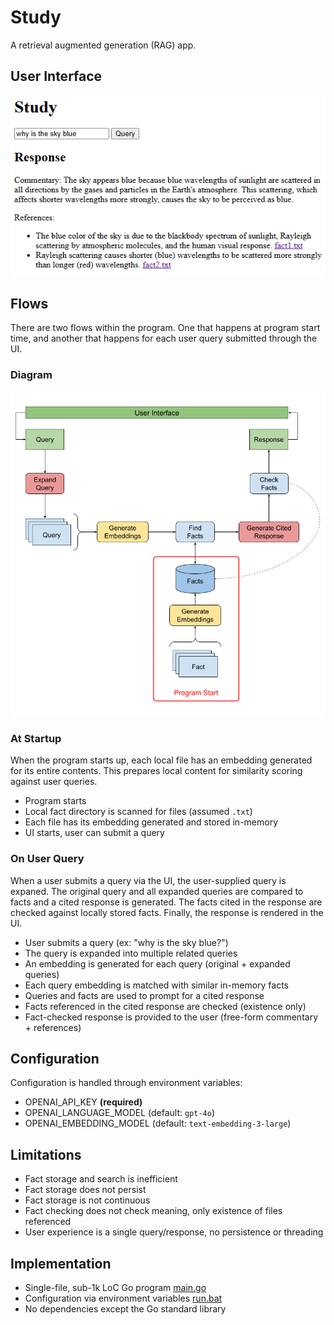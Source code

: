 # Study

A retrieval augmented generation (RAG) app.

## User Interface

![user interface for study](docs/ui.png)

## Flows
There are two flows within the program. One that happens at program start time,
and another that happens for each user query submitted through the UI.

### Diagram
![system diagram for study](docs/system.png)

### At Startup
When the program starts up, each local file has an embedding generated for its
entire contents. This prepares local content for similarity scoring against
user queries.

- Program starts
- Local fact directory is scanned for files (assumed `.txt`)
- Each file has its embedding generated and stored in-memory
- UI starts, user can submit a query

### On User Query
When a user submits a query via the UI, the user-supplied query is expaned. The
original query and all expanded queries are compared to facts and a cited
response is generated. The facts cited in the response are checked against
locally stored facts. Finally, the response is rendered in the UI.

- User submits a query (ex: "why is the sky blue?")
- The query is expanded into multiple related queries
- An embedding is generated for each query (original + expanded queries)
- Each query embedding is matched with similar in-memory facts
- Queries and facts are used to prompt for a cited response
- Facts referenced in the cited response are checked (existence only)
- Fact-checked response is provided to the user (free-form commentary + references)

## Configuration
Configuration is handled through environment variables:

- OPENAI_API_KEY **(required)**
- OPENAI_LANGUAGE_MODEL (default: `gpt-4o`)
- OPENAI_EMBEDDING_MODEL (default: `text-embedding-3-large`)

## Limitations
- Fact storage and search is inefficient
- Fact storage does not persist
- Fact storage is not continuous
- Fact checking does not check meaning, only existence of files referenced
- User experience is a single query/response, no persistence or threading

## Implementation
- Single-file, sub-1k LoC Go program [main.go](main.go)
- Configuration via environment variables [run.bat](run.bat)
- No dependencies except the Go standard library
